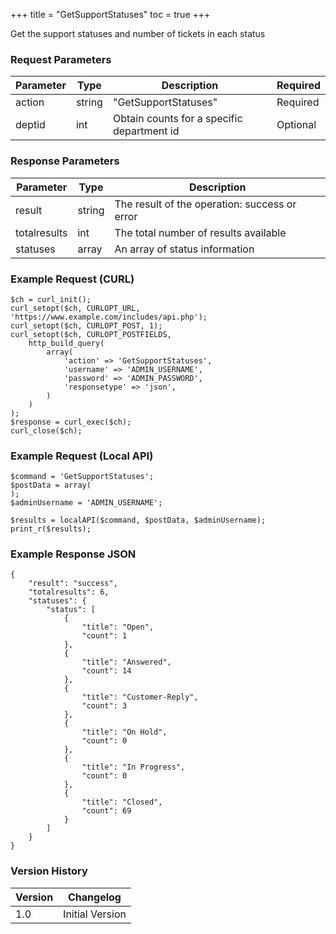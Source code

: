 +++
title = "GetSupportStatuses"
toc = true
+++

Get the support statuses and number of tickets in each status

### Request Parameters

| Parameter | Type | Description | Required |
| --------- | ---- | ----------- | -------- |
| action | string | "GetSupportStatuses" | Required |
| deptid | int | Obtain counts for a specific department id | Optional |

### Response Parameters

| Parameter | Type | Description |
| --------- | ---- | ----------- |
| result | string | The result of the operation: success or error |
| totalresults | int | The total number of results available |
| statuses | array | An array of status information |


### Example Request (CURL)

```
$ch = curl_init();
curl_setopt($ch, CURLOPT_URL, 'https://www.example.com/includes/api.php');
curl_setopt($ch, CURLOPT_POST, 1);
curl_setopt($ch, CURLOPT_POSTFIELDS,
    http_build_query(
        array(
            'action' => 'GetSupportStatuses',
            'username' => 'ADMIN_USERNAME',
            'password' => 'ADMIN_PASSWORD',
            'responsetype' => 'json',
        )
    )
);
$response = curl_exec($ch);
curl_close($ch);
```


### Example Request (Local API)

```
$command = 'GetSupportStatuses';
$postData = array(
);
$adminUsername = 'ADMIN_USERNAME';

$results = localAPI($command, $postData, $adminUsername);
print_r($results);
```


### Example Response JSON

```
{
    "result": "success",
    "totalresults": 6,
    "statuses": {
        "status": [
            {
                "title": "Open",
                "count": 1
            },
            {
                "title": "Answered",
                "count": 14
            },
            {
                "title": "Customer-Reply",
                "count": 3
            },
            {
                "title": "On Hold",
                "count": 0
            },
            {
                "title": "In Progress",
                "count": 0
            },
            {
                "title": "Closed",
                "count": 69
            }
        ]
    }
}
```


### Version History

| Version | Changelog |
| ------- | --------- |
| 1.0 | Initial Version |
